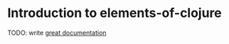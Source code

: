 # Introduction to elements-of-clojure

TODO: write [great documentation](http://jacobian.org/writing/what-to-write/)
